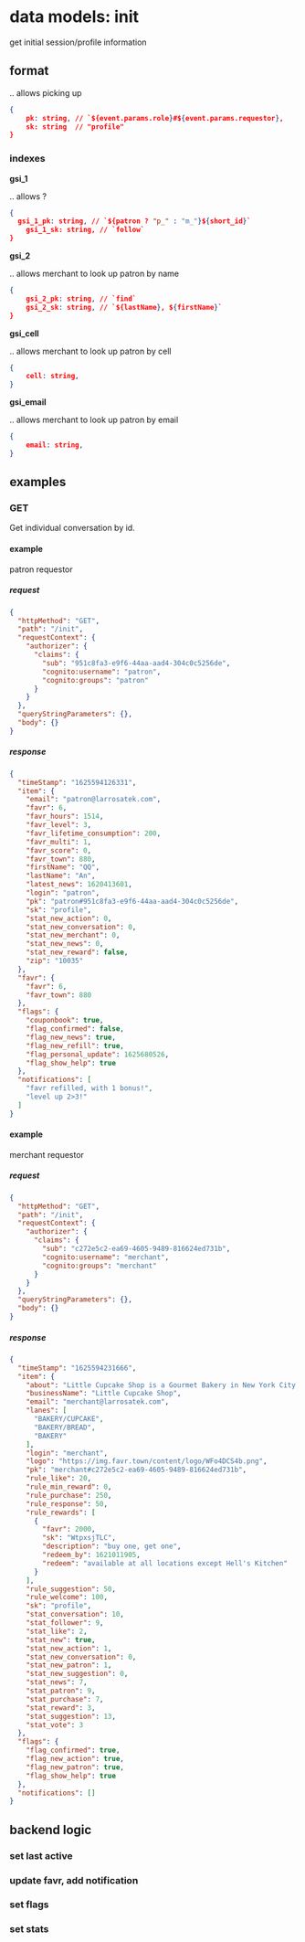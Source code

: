 

# data models: init

get initial session/profile information



## format



.. allows picking up 

```json
{
    pk: string, // `${event.params.role}#${event.params.requestor},
    sk: string	// "profile"
}
```



### indexes

**gsi_1**

.. allows ?



```json
{
  gsi_1_pk: string, // `${patron ? "p_" : "m_"}${short_id}`
	gsi_1_sk: string, // `follow`
}
```



**gsi_2**

.. allows merchant to look up patron by name



```json
{
    gsi_2_pk: string, // `find`
	gsi_2_sk: string, // `${lastName}, ${firstName}`
}
```



**gsi_cell**

.. allows merchant to look up patron by cell



```json
{
    cell: string,
}
```



**gsi_email**

.. allows merchant to look up patron by email



```json
{
    email: string,
}
```



## examples

### GET

Get individual conversation by id.



#### example

patron requestor



##### request

```json
{
  "httpMethod": "GET",
  "path": "/init",
  "requestContext": {
    "authorizer": {
      "claims": {
        "sub": "951c8fa3-e9f6-44aa-aad4-304c0c5256de",
        "cognito:username": "patron",
        "cognito:groups": "patron"
      }
    }
  },
  "queryStringParameters": {},
  "body": {}
}
```



##### response

```json
{
  "timeStamp": "1625594126331",
  "item": {
    "email": "patron@larrosatek.com",
    "favr": 6,
    "favr_hours": 1514,
    "favr_level": 3,
    "favr_lifetime_consumption": 200,
    "favr_multi": 1,
    "favr_score": 0,
    "favr_town": 880,
    "firstName": "QQ",
    "lastName": "An",
    "latest_news": 1620413601,
    "login": "patron",
    "pk": "patron#951c8fa3-e9f6-44aa-aad4-304c0c5256de",
    "sk": "profile",
    "stat_new_action": 0,
    "stat_new_conversation": 0,
    "stat_new_merchant": 0,
    "stat_new_news": 0,
    "stat_new_reward": false,
    "zip": "10035"
  },
  "favr": {
    "favr": 6,
    "favr_town": 880
  },
  "flags": {
    "couponbook": true,
    "flag_confirmed": false,
    "flag_new_news": true,
    "flag_new_refill": true,
    "flag_personal_update": 1625680526,
    "flag_show_help": true
  },
  "notifications": [
    "favr refilled, with 1 bonus!",
    "level up 2>3!"
  ]
}
```



#### example

merchant requestor



##### request

```json
{
  "httpMethod": "GET",
  "path": "/init",
  "requestContext": {
    "authorizer": {
      "claims": {
        "sub": "c272e5c2-ea69-4605-9489-816624ed731b",
        "cognito:username": "merchant",
        "cognito:groups": "merchant"
      }
    }
  },
  "queryStringParameters": {},
  "body": {}
}
```



##### response

```json
{
  "timeStamp": "1625594231666",
  "item": {
    "about": "Little Cupcake Shop is a Gourmet Bakery in New York City. Our products include specialty cupcakes including spicy pumpkin, green tea, and chocolate cupcakes. We have been been around since 1998.",
    "businessName": "Little Cupcake Shop",
    "email": "merchant@larrosatek.com",
    "lanes": [
      "BAKERY/CUPCAKE",
      "BAKERY/BREAD",
      "BAKERY"
    ],
    "login": "merchant",
    "logo": "https://img.favr.town/content/logo/WFo4DCS4b.png",
    "pk": "merchant#c272e5c2-ea69-4605-9489-816624ed731b",
    "rule_like": 20,
    "rule_min_reward": 0,
    "rule_purchase": 250,
    "rule_response": 50,
    "rule_rewards": [
      {
        "favr": 2000,
        "sk": "WtpxsjTLC",
        "description": "buy one, get one",
        "redeem_by": 1621011905,
        "redeem": "available at all locations except Hell's Kitchen"
      }
    ],
    "rule_suggestion": 50,
    "rule_welcome": 100,
    "sk": "profile",
    "stat_conversation": 10,
    "stat_follower": 9,
    "stat_like": 2,
    "stat_new": true,
    "stat_new_action": 1,
    "stat_new_conversation": 0,
    "stat_new_patron": 1,
    "stat_new_suggestion": 0,
    "stat_news": 7,
    "stat_patron": 9,
    "stat_purchase": 7,
    "stat_reward": 3,
    "stat_suggestion": 13,
    "stat_vote": 3
  },
  "flags": {
    "flag_confirmed": true,
    "flag_new_action": true,
    "flag_new_patron": true,
    "flag_show_help": true
  },
  "notifications": []
}
```



## backend logic

### set last active

### update favr, add notification

### set flags

### set stats